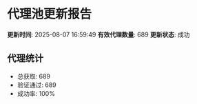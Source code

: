 # 代理池更新报告

**更新时间**: 2025-08-07 16:59:49
**有效代理数量**: 689
**更新状态**:  成功

## 代理统计
- 总获取: 689
- 验证通过: 689
- 成功率: 100%
